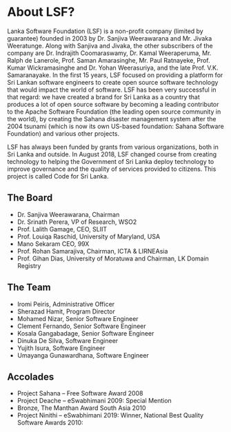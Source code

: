 # About LSF?

Lanka Software Foundation (LSF) is a non-profit company (limited by guarantee) founded in 2003 by Dr. Sanjiva Weerawarana and Mr. Jivaka Weeratunge. Along with Sanjiva and Jivaka, the other subscribers of the company are Dr. Indrajith Coomaraswamy, Dr. Kamal Weeraperuma, Mr. Ralph de Lanerole, Prof. Saman Amarasinghe, Mr. Paul Ratnayeke, Prof. Kumar Wickramasinghe and Dr. Yohan Weerasuriya, and the late Prof. V.K. Samaranayake. In the first 15 years, LSF focused on providing a platform for Sri Lankan software engineers to create open source software technology that would impact the world of software. LSF has been very successful in that regard: we have created a brand for Sri Lanka as a country that produces a lot of open source software by becoming a leading contributor to the Apache Software Foundation (the leading open source community in the world), by creating the Sahana disaster management system after the 2004 tsunami (which is now its own US-based foundation: Sahana Software Foundation) and various other projects.


LSF has always been funded by grants from various organizations, both in Sri Lanka and outside. In August 2018, LSF changed course from creating technology to helping the Government of Sri Lanka deploy technology to improve governance and the quality of services provided to citizens. This project is called Code for Sri Lanka.

## The Board
- Dr. Sanjiva Weerawarana, Chairman
- Dr. Srinath Perera, VP of Research, WSO2
- Prof. Lalith Gamage, CEO, SLIIT
- Prof. Louiqa Raschid, University of Maryland, USA
- Mano Sekaram CEO, 99X
- Prof. Rohan Samarajiva, Chairman, ICTA &amp; LIRNEAsia
- Prof. Gihan Dias, University of Moratuwa and Chairman, LK Domain Registry

## The Team
- Iromi Peiris, Administrative Officer
- Sherazad Hamit, Program Director
- Mohamed Nizar, Senior Software Engineer
- Clement Fernando, Senior Software Engineer
- Kosala Gangabadage, Senior Software Engineer
- Dinuka De Silva, Software Engineer
- Yujith Isura, Software Engineer
- Umayanga Gunawardhana, Software Engineer

## Accolades
- Project Sahana – Free Software Award 2008
- Project Deache – eSwabhimani 2009: Special Mention
- Bronze, The Manthan Award South Asia 2010
- Project Ninithi – eSwabhimani 2019: Winner, National Best Quality Software Awards 2010:
